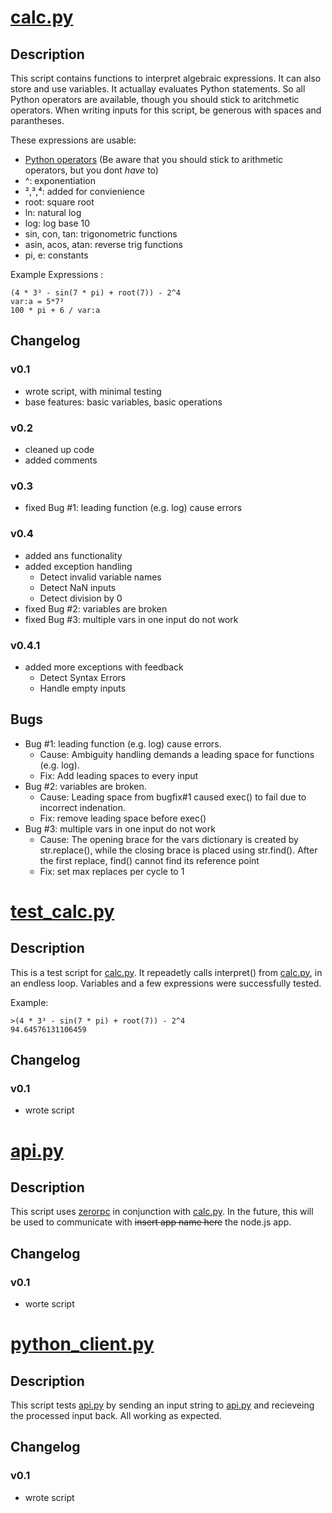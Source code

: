 # [calc.py](calc.py)
## Description
This script contains functions to interpret algebraic expressions. It can also store and use variables. It actuallay evaluates Python statements. So all Python operators are available, though you should stick to aritchmetic operators. When writing inputs for this script, be generous with spaces and parantheses.

These expressions are usable:
  - [Python operators](https://www.tutorialspoint.com/python/python_basic_operators.htm)
  (Be aware that you should stick to arithmetic operators, but you dont _have_ to)
  - ^: exponentiation
  - ²,³,⁴: added for convienience
  - root: square root
  - ln: natural log
  - log: log base 10
  - sin, con, tan: trigonometric functions
  - asin, acos, atan: reverse trig functions
  - pi, e: constants

Example Expressions :
```
(4 * 3³ - sin(7 * pi) + root(7)) - 2^4
var:a = 5*7²
100 * pi + 6 / var:a
```

## Changelog
### v0.1
  - wrote script, with minimal testing
  - base features: basic variables, basic operations
### v0.2
  - cleaned up code
  - added comments
### v0.3
  - fixed Bug #1: leading function (e.g. log) cause errors
### v0.4
  - added ans functionality
  - added exception handling
    - Detect invalid variable names
    - Detect NaN inputs
    - Detect division by 0
  - fixed Bug #2: variables are broken
  - fixed Bug #3: multiple vars in one input do not work
### v0.4.1
  - added more exceptions with feedback
    - Detect Syntax Errors
    - Handle empty inputs
## Bugs
  - Bug #1: leading function (e.g. log) cause errors.
    - Cause: Ambiguity handling demands a leading space for functions (e.g. log).
    - Fix: Add leading spaces to every input
  - Bug #2: variables are broken.
    - Cause: Leading space from bugfix#1 caused exec() to fail due to incorrect indenation.
    - Fix: remove leading space before exec()
  - Bug #3: multiple vars in one input do not work
    - Cause: The opening brace for the vars dictionary is created by str.replace(), while the closing brace is placed using str.find(). After the first replace, find() cannot find its reference point
    - Fix: set max replaces per cycle to 1


# [test_calc.py](test_calc.py)
## Description
This is a test script for [calc.py](calc.py). It repeadetly calls interpret() from [calc.py](calc.py), in an endless loop. Variables and a few expressions were successfully tested.

Example:
```
>(4 * 3³ - sin(7 * pi) + root(7)) - 2^4
94.64576131106459
```
## Changelog
### v0.1
  - wrote script

# [api.py](api.py)
## Description
This script uses [zerorpc](http://www.zerorpc.io/) in conjunction with [calc.py](calc.py). In the future, this will be used to communicate with ~~insert app name here~~ the node.js app.
## Changelog
### v0.1
- worte script

# [python_client.py](python_client.py)
## Description
This script tests [api.py](api.py) by sending an input string to [api.py](api.py) and recieveing the processed input back. All working as expected.
## Changelog
### v0.1
- wrote script
